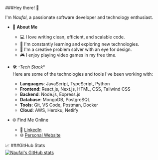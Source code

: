 ###Hey there! 👋

I'm _Naufal_, a passionate software developer and technology enthusiast.<br/>
- 🚀 **About Me**
    -  💻 I love writing clean, efficient, and scalable code.
    - 🌱 I'm constantly learning and exploring new technologies.
    - 🎨 I'm a creative problem solver with an eye for design.
    - 🎮 I enjoy playing video games in my free time.
    
- 🛠️ *-Tech Stack**<br/>
  Here are some of the technologies and tools I've been working with:
    - **Languages**: JavaScript, TypeScript, Python
    - **Frontend**: React.js, Next.js, HTML, CSS, Tailwind CSS
    - **Backend**: Node.js, Express.js
    - **Database**: MongoDB, PostgreSQL
    - **Tools**: Git, VS Code, Postman, Docker
    - **Cloud**: AWS, Heroku, Netlify

- 🌐 Find Me Online
    - 💼 [LinkedIn](https://www.linkedin.com/in/naufal-rafianto-4159a8206/)
    - 🌐 [Personal Website](https://mnr.vercel.app/)

📈 ###GitHub Stats <br/>
[![Naufal's GitHub stats](https://github-readme-stats.vercel.app/api?username=NaufalRafianto)](https://github.com/NaufalRafianto/github-readme-stats)
